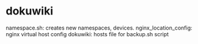 # dokuwiki
namespace.sh: creates new namespaces, devices.
nginx_location_config: nginx virtual host config
dokuwiki: hosts file for backup.sh script
